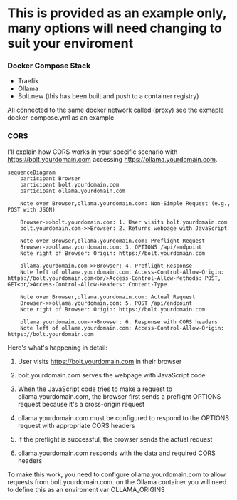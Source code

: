 # This is provided as an example only, many options will need changing to suit your enviroment

### Docker Compose Stack 

* Traefik
* Ollama
* Bolt.new (this has been built and push to a container registry)

All connected to the same docker network called (proxy) see the exmaple docker-compose.yml as an example

### CORS
I'll explain how CORS works in your specific scenario with https://bolt.yourdomain.com accessing https://ollama.yourdomain.com.

```mermaid
sequenceDiagram
    participant Browser
    participant bolt.yourdomain.com
    participant ollama.yourdomain.com

    Note over Browser,ollama.yourdomain.com: Non-Simple Request (e.g., POST with JSON)
    
    Browser->>bolt.yourdomain.com: 1. User visits bolt.yourdomain.com
    bolt.yourdomain.com->>Browser: 2. Returns webpage with JavaScript
    
    Note over Browser,ollama.yourdomain.com: Preflight Request
    Browser->>ollama.yourdomain.com: 3. OPTIONS /api/endpoint
    Note right of Browser: Origin: https://bolt.yourdomain.com
    
    ollama.yourdomain.com->>Browser: 4. Preflight Response
    Note left of ollama.yourdomain.com: Access-Control-Allow-Origin: https://bolt.yourdomain.com<br/>Access-Control-Allow-Methods: POST, GET<br/>Access-Control-Allow-Headers: Content-Type
    
    Note over Browser,ollama.yourdomain.com: Actual Request
    Browser->>ollama.yourdomain.com: 5. POST /api/endpoint
    Note right of Browser: Origin: https://bolt.yourdomain.com
    
    ollama.yourdomain.com->>Browser: 6. Response with CORS headers
    Note left of ollama.yourdomain.com: Access-Control-Allow-Origin: https://bolt.yourdomain.com
```

Here's what's happening in detail:

1. User visits https://bolt.yourdomain.com in their browser

2. bolt.yourdomain.com serves the webpage with JavaScript code

3. When the JavaScript code tries to make a request to ollama.yourdomain.com, the browser first sends a preflight OPTIONS request because it's a cross-origin request

4. ollama.yourdomain.com must be configured to respond to the OPTIONS request with appropriate CORS headers

5. If the preflight is successful, the browser sends the actual request

6. ollama.yourdomain.com responds with the data and required CORS headers

To make this work, you need to configure ollama.yourdomain.com to allow requests from bolt.yourdomain.com. on the Ollama container you will need to define this as an enviroment var OLLAMA_ORIGINS